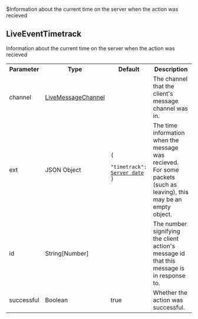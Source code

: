 $Information about the current time on the server when the action was recieved
## LiveEventTimetrack
Information about the current time on the server when the action was recieved

<table>
  <tr>
    <th>Parameter</th>
    <th>Type</th>
    <th>Default</th>
    <th>Description</th>
  </tr>
  <tr>
    <td>channel</td>
    <td><a href="#/enum/LiveMessageChannel">LiveMessageChannel</a></td>
    <td></td>
    <td>The channel that the client's message channel was in.</td>
  </tr>
  <tr>
    <td>ext</td>
    <td>JSON Object</td>
    <td>
      <pre>
        <code>
<!--   -->{
<!--   -->  "timetrack": <a href="https://en.wikipedia.org/wiki/Unix_time">Server date</a>
<!--   -->}
        </code>
      </pre>
    </td>
    <td>The time information when the message was recieved. For some packets (such as leaving), this may be an empty object.</td>
  </tr>
  <tr>
    <td>id</td>
    <td>String[Number]</td>
    <td></td>
    <td>The number signifying the client action's message id that this message is in response to.</td>
  </tr>
  <tr>
    <td>successful</td>
    <td>Boolean</td>
    <td>true</td>
    <td>Whether the action was successful.</td>
  </tr>
</table>
